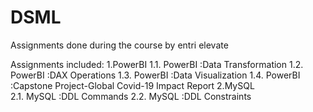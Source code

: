 # DSML
Assignments done during the course by entri elevate

Assignments included: 
1.PowerBI
  1.1. PowerBI :Data Transformation
  1.2. PowerBI :DAX Operations
  1.3. PowerBI :Data Visualization
  1.4. PowerBI :Capstone Project-Global Covid-19 Impact Report
2.MySQL  
 2.1. MySQL   :DDL Commands
 2.2. MySQL   :DDL Constraints
